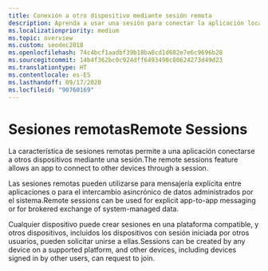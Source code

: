 ```yaml
---
title: Conexión a otro dispositivo mediante sesión remota
description: Aprenda a usar una sesión para conectar la aplicación local con un dispositivo remoto. Las sesiones remotas se pueden usar para la mensajería de aplicación a aplicación explícita.
ms.localizationpriority: medium
ms.topic: overview
ms.custom: seodec2018
ms.openlocfilehash: 74c4bcf1aadbf39b18ba8cd1d682e7e6c9696b28
ms.sourcegitcommit: 14b4f362bc0c924dff6493490c80624273d49d23
ms.translationtype: HT
ms.contentlocale: es-ES
ms.lasthandoff: 09/17/2020
ms.locfileid: "90760169"
---
```

# <a name="remote-sessions"></a><span data-ttu-id="09ae6-104">Sesiones remotas</span><span class="sxs-lookup"><span data-stu-id="09ae6-104">Remote Sessions</span></span>

<span data-ttu-id="09ae6-105">La característica de sesiones remotas permite a una aplicación conectarse a otros dispositivos mediante una sesión.</span><span class="sxs-lookup"><span data-stu-id="09ae6-105">The remote sessions feature allows an app to connect to other devices through a session.</span></span>

<span data-ttu-id="09ae6-106">Las sesiones remotas pueden utilizarse para mensajería explícita entre aplicaciones o para el intercambio asincrónico de datos administrados por el sistema.</span><span class="sxs-lookup"><span data-stu-id="09ae6-106">Remote sessions can be used for explicit app-to-app messaging or for brokered exchange of system-managed data.</span></span>

<span data-ttu-id="09ae6-107">Cualquier dispositivo puede crear sesiones en una plataforma compatible, y otros dispositivos, incluidos los dispositivos con sesión iniciada por otros usuarios, pueden solicitar unirse a ellas.</span><span class="sxs-lookup"><span data-stu-id="09ae6-107">Sessions can be created by any device on a supported platform, and other devices, including devices signed in by other users, can request to join.</span></span>
